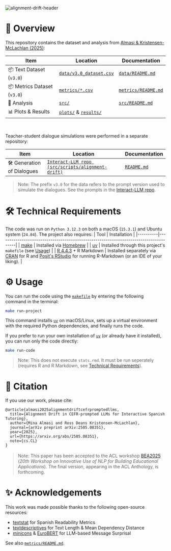 ![alignment-drift-header](https://github.com/user-attachments/assets/724bb5fd-613f-4dac-8c4e-a980504dd388)


# 🚀 Overview  
This repository contains the dataset and analysis from [Almasi & Kristensen-McLachlan (2025)](https://arxiv.org/abs/2505.08351):

| Item                    | Location                                      | Documentation                   |
|-------------------------|--------------------------------------------------------|--------------------------------|
| 📦 Text Dataset (`v3.0`)       | [`data/v3.0_dataset.csv`](data/v3.0_dataset.csv) | [`data/README.md`](data/README.md)         |
| 📦 Metrics Dataset (`v3.0`)       | [`metrics/*.csv`](metrics) | [`metrics/README.md`](data/README.md)         |
| 🧪 Analysis               | [`src/`](src/)                                | [`src/README.md`](src/README.md)           |
| 📊 Plots & Results        | [`plots/`](plots/) & [`results/`](results/) |        |

<br>

Teacher-student dialogue simulations were performed in a separate repository:

| Item                    | Location                                                  | Documentation                         |
|-------------------------|-----------------------------------------------------------|------------------------------------|
| 🛠️ Generation of Dialogues | [`Interact-LLM repo (src/scripts/alignment-drift)`](https://github.com/INTERACT-LLM/Interact-LLM/tree/v1.0.3-alignment-drift/src/scripts/alignment_drift) | [`README.md`](https://github.com/INTERACT-LLM/Interact-LLM/blob/v1.0.3-alignment-drift/src/scripts/alignment_drift/README.md) |


<div style="margin-top: 1.2em;"></div> <!-- 1.2em before notes, 2em before new headings -->

> Note: The prefix `v3.0` for the data refers to the prompt version used to simulate the dialogues. See the prompts in the [Interact-LLM repo](https://github.com/INTERACT-LLM/Interact-LLM/blob/v1.0.3-alignment-drift/configs/prompts/v3.0.toml).

<div style="margin-top: 2.2em;"></div>

# 🛠️ Technical Requirements
The code was run on `Python 3.12.3` on both a macOS (`15.3.1`) and Ubuntu system (`24.04`). The project also requires:
| Tool     | Installation                                                                 |
|----------|--------------------------------------------------------------------------------------|
| [make](https://www.gnu.org/software/make/manual/make.html) | Installed via [Homebrew](https://formulae.brew.sh/formula/make)                  |
| [uv](https://docs.astral.sh/uv/)                         | Installed through this project's `makefile` (see [Usage](#usage))                 |
| [R 4.4.3](https://cran.r-project.org/bin/macosx/big-sur-arm64/base/) + R Markdown           | Installed separately via [CRAN](https://cran.r-project.org/bin/macosx/big-sur-arm64/base) for R and [Posit's RStudio](https://docs.posit.co/previous-versions/rstudio.html#section-1) for running R-Markdown (or an IDE of your liking).                                |

<div style="margin-top: 2.2em;"></div>
<a name="usage"></a>

# ⚙️ Usage
You can run the code using the [`makefile`](makefile) by entering the following command in the terminal:
```bash
make run-project
```

This command installs [`uv`](https://docs.astral.sh/uv/) on macOS/Linux, sets up a virtual environment with the required Python dependencies, and finally runs the code.

If you prefer to run your own installation of [`uv`](https://docs.astral.sh/uv/) (or already have it installed), you can run only the code directly:
```bash
make run-code
```

<div style="margin-top: 1.2m;"></div>

> Note: This does not execute `stats.rmd`. It must be run seperately (requires R and R Markdown, see [Technical Requirements](#️-technical-requirements)).

<div style="margin-top: 2.2em;"></div>


# 📝 Citation 
If you use our work, please cite: 

```
@article{almasi2025alignmentdriftcefrpromptedllms,
  title={Alignment Drift in CEFR-prompted LLMs for Interactive Spanish Tutoring}, 
  author={Mina Almasi and Ross Deans Kristensen-McLachlan},
  journal={arXiv preprint arXiv:2505.08351},
  year={2025},
  url={https://arxiv.org/abs/2505.08351},
  note={cs.CL}
}
```

<div style="margin-top: 1.2em;"></div>

> Note: This paper has been accepted to the ACL workshop [BEA2025](https://sig-edu.org/bea/2025) (*20th Workshop on Innovative Use of NLP for Building Educational Applications*). The final version, appearing in the ACL Anthology, is forthcoming.

<div style="margin-top: 2.2em;"></div>

# ✨ Acknowledgements
This work was made possible thanks to the following open-source resources:

- [textstat](https://textstat.org/) for Spanish Readability Metrics
- [textdescriptives](https://hlasse.github.io/TextDescriptives/#citation) for Text Length & Mean Dependency Distance
- [minicons](https://github.com/kanishkamisra/minicons?tab=readme-ov-file#citation) & [EuroBERT](https://huggingface.co/EuroBERT/EuroBERT-210m#citation) for LLM-based Message Surprisal

See also [`metrics/README.md`](metrics/README.md).